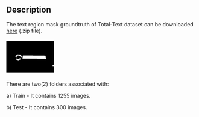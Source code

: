 ## Description

The text region mask groundtruth of Total-Text dataset can be downloaded [here](http://www.cs-chan.com/source/ICDAR2017/groundtruth_textregion.zip) (.zip file).

<img src="textregion.gif" width="25%">

There are two(2) folders associated with:

a) Train - It contains 1255 images.

b) Test - It contains 300 images.
